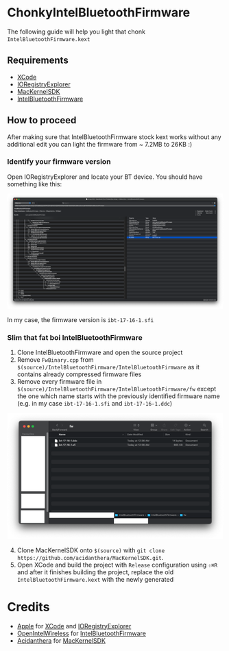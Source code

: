 # ChonkyIntelBluetoothFirmware

The following guide will help you light that chonk `IntelBluetoothFirmware.kext`

## Requirements

- [XCode](https://developer.apple.com/xcode/)
- [IORegistryExplorer](https://github.com/utopia-team/IORegistryExplorer)
- [MacKernelSDK](https://github.com/acidanthera/MacKernelSDK)
- [IntelBluetoothFirmware](https://github.com/OpenIntelWireless/IntelBluetoothFirmware)

## How to proceed

After making sure that IntelBluetoothFirmware stock kext works without any additional edit you can light the firmware from ~ 7.2MB to 26KB :)


### Identify your firmware version

Open IORegistryExplorer and locate your BT device. You should have something like this:

![](/.assets/images/ioreg.png)

In my case, the firmware version is `ibt-17-16-1.sfi`

### Slim that fat boi IntelBluetoothFirmware

1. Clone IntelBluetoothFirmware and open the source project
2. Remove `FwBinary.cpp` from `$(source)/IntelBluetoothFirmware/IntelBluetoothFirmware` as it contains already compressed firmware files
3. Remove every firmware file in `$(source)/IntelBluetoothFirmware/IntelBluetoothFirmware/fw` except the one which name starts with the previously identified firmware name (e.g. in my case `ibt-17-16-1.sfi` and `ibt-17-16-1.ddc`)

![](/.assets/images/firmware.png)

4. Clone MacKernelSDK onto `$(source)` with `git clone https://github.com/acidanthera/MacKernelSDK.git`.
5. Open XCode and build the project with `Release` configuration using `⇧⌘R` and after it finishes building the project, replace the old `IntelBluetoothFirmware.kext` with the newly generated

# Credits

- [Apple](https://apple.com) for [XCode](https://developer.apple.com/xcode/) and [IORegistryExplorer](https://github.com/utopia-team/IORegistryExplorer)
- [OpenIntelWireless](https://github.com/OpenIntelWireless) for [IntelBluetoothFirmware](https://github.com/OpenIntelWireless/IntelBluetoothFirmware)
- [Acidanthera](https://github.com/acidanthera) for [MacKernelSDK](https://github.com/acidanthera/MacKernelSDK)
